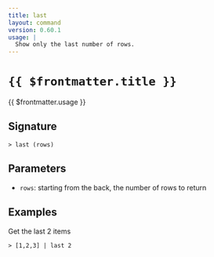 ```yaml
---
title: last
layout: command
version: 0.60.1
usage: |
  Show only the last number of rows.
---
```


# `{{ $frontmatter.title }}`

<div style='white-space: pre-wrap;'>{{ $frontmatter.usage }}</div>

## Signature

`> last (rows)`

## Parameters

- `rows`: starting from the back, the number of rows to return

## Examples

Get the last 2 items

```shell
> [1,2,3] | last 2
```
